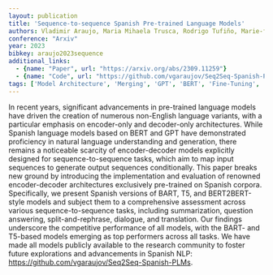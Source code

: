 ```yaml
---
layout: publication
title: 'Sequence-to-sequence Spanish Pre-trained Language Models'
authors: Vladimir Araujo, Maria Mihaela Trusca, Rodrigo Tufiño, Marie-francine Moens
conference: "Arxiv"
year: 2023
bibkey: araujo2023sequence
additional_links:
  - {name: "Paper", url: "https://arxiv.org/abs/2309.11259"}
  - {name: "Code", url: "https://github.com/vgaraujov/Seq2Seq-Spanish-PLMs"}
tags: ['Model Architecture', 'Merging', 'GPT', 'BERT', 'Fine-Tuning', 'Has Code', 'Applications']
---
```

In recent years, significant advancements in pre-trained language models have
driven the creation of numerous non-English language variants, with a
particular emphasis on encoder-only and decoder-only architectures. While
Spanish language models based on BERT and GPT have demonstrated proficiency in
natural language understanding and generation, there remains a noticeable
scarcity of encoder-decoder models explicitly designed for sequence-to-sequence
tasks, which aim to map input sequences to generate output sequences
conditionally. This paper breaks new ground by introducing the implementation
and evaluation of renowned encoder-decoder architectures exclusively
pre-trained on Spanish corpora. Specifically, we present Spanish versions of
BART, T5, and BERT2BERT-style models and subject them to a comprehensive
assessment across various sequence-to-sequence tasks, including summarization,
question answering, split-and-rephrase, dialogue, and translation. Our findings
underscore the competitive performance of all models, with the BART- and
T5-based models emerging as top performers across all tasks. We have made all
models publicly available to the research community to foster future
explorations and advancements in Spanish NLP:
https://github.com/vgaraujov/Seq2Seq-Spanish-PLMs.

